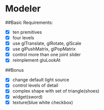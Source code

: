 Modeler
=============


##Basic Requirements:
- [x] ten premitives
- [x] four levels
- [x] use glTranslate, glRotate, glScale
- [x] use glPushMatrix, glPopMatrix
- [x] control more than one joint slider
- [x] reimplement gluLookAt

##Bonus
- [x] change default light source
- [x] control levels of detail
- [x] complex shape with set of triangle(shoes)
- [x] widget(sword)
- [x] texture(blue white checkbox)
